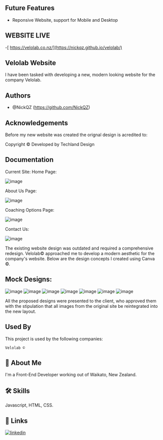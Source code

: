 ## Future Features

- Reponsive Website, support for Mobile and Desktop

## WEBSITE LIVE

-[ https://velolab.co.nz/](https://nickqz.github.io/velolab/)
  
## Velolab Website

I have been tasked with developing a new, modern looking website for the company Velolab.

## Authors

- @NickQZ (https://github.com/NickQZ)

## Acknowledgements

Before my new website was created the orignal design is acredited to:

Copyright © Developed by Techland Design

## Documentation

Current Site: Home Page:

![image](https://github.com/user-attachments/assets/803e6e68-528c-4dba-86c2-43132dfe223a)



About Us Page:

![image](https://github.com/user-attachments/assets/f41daf50-743c-4596-8674-927fba700e91)



Coaching Options Page:

![image](https://github.com/user-attachments/assets/efc15bae-ba36-4823-a972-fb775ba6feb2)


Contact Us:

![image](https://github.com/user-attachments/assets/e9c7c6f1-6265-455a-b049-9e79cf0132ba)


The existing website design was outdated and required a comprehensive redesign. Velolab© approached me to develop a modern aesthetic for the company's website. Below are the design concepts I created using Canva ©.

## Mock Designs:

![image](https://github.com/user-attachments/assets/334a5d37-2bf1-46a4-8721-559fe4044872)
![image](https://github.com/user-attachments/assets/4d83526d-7e65-4386-a43e-b9c46367e26a)
![image](https://github.com/user-attachments/assets/8c8620d2-d808-4948-b021-c993b5360612)
![image](https://github.com/user-attachments/assets/eea56f07-8d0b-4123-8561-59f5b5fb6f06)
![image](https://github.com/user-attachments/assets/20ea5f99-5f12-4973-a0e6-32f32ba7bda1)
![image](https://github.com/user-attachments/assets/554a3d13-2449-42c3-8dbe-cfdcbe1d389b)
![image](https://github.com/user-attachments/assets/152bc6ba-be51-4021-8d6a-d1584da46487)


All the proposed designs were presented to the client, who approved them with the stipulation that all images from the original site be reintegrated into the new layout.

    

## Used By

This project is used by the following companies:

    Velolab ©

## 🚀 About Me

I'm a Front-End Developer working out of Waikato, New Zealand.

## 🛠 Skills

Javascript, HTML, CSS.

## 🔗 Links

[![linkedin](https://img.shields.io/badge/linkedin-0A66C2?style=for-the-badge&logo=linkedin&logoColor=white)](https://www.linkedin.com/in/nicholas-jones-822283260/)

